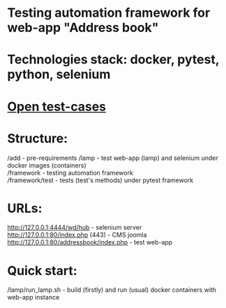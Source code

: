 # Testing automation framework for web-app "Address book"<br />
# Technologies stack: docker, pytest, python, selenium<br />

# [Open test-cases](https://github.com/AleksNeStu/Test_Automation_Framework_WEB-APP/tree/master/framework/test) <br />

# Structure:<br />
/add - pre-requirements
/lamp - test web-app (lamp) and selenium under docker images (containers)<br />
/framework - testing automation framework<br />
/framework/test - tests (test's methods) under pytest framework<br />

# URLs:<br />
http://127.0.0.1:4444/wd/hub - selenium server<br />
http://127.0.0.1:80/index.php (443) - CMS joomla<br />
http://127.0.0.1:80/addressbook/index.php - test web-app<br />

# Quick start:<br />
/lamp/run_lamp.sh - build (firstly) and run (usual) docker containers with web-app instance